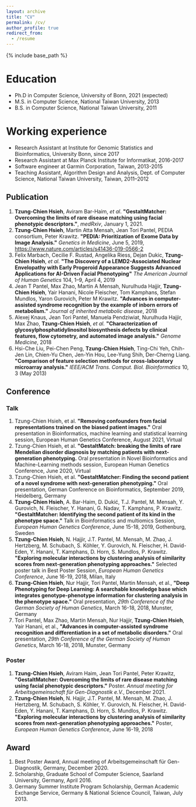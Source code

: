 ```yaml
---
layout: archive
title: "CV"
permalink: /cv/
author_profile: true
redirect_from:
  - /resume
---
```


{% include base_path %}

Education
======
* Ph.D in Computer Science, University of Bonn, 2021 (expected)
* M.S. in Computer Science, National Taiwan University, 2013
* B.S. in Computer Science, National Taiwan University, 2011



Working experience
======
* Research Assistant at Institute for Genomic Statistics and Bioinformatics, University Bonn, since 2017
* Research Assistant at Max Planck Institute for Informatikat, 2016-2017
* Software engineer at Garmin Corporation, Taiwan, 2013-2015
* Teaching Assistant, Algorithm Design and Analysis, Dept. of Computer Science, National Taiwan University, Taiwan, 2011–2012

## Publication
1. **Tzung-Chien Hsieh**, Aviram Bar-Haim, _et al_. **"GestaltMatcher: Overcoming the limits of rare disease matching using facial phenotypic descriptors."**, *medRxiv*, January 1, 2021.
2. **Tzung-Chien Hsieh**, Martin Atta Mensah, Jean Tori Pantel, PEDIA consortium, Peter Krawitz. **"PEDIA: Prioritization of Exome Data by Image Analysis."** *Genetics in Medicine*, June 5, 2019, https://www.nature.com/articles/s41436-019-0566-2
3. Felix Marbach, Cecilie F. Rustad, Angelika Riess, Dejan Dukic, **Tzung-Chien Hsieh**, *et al.* **"The Discovery of a LEMD2-Associated Nuclear Envelopathy with Early Progeroid Appearance Suggests Advanced Applications for AI-Driven Facial Phenotyping"** *The American Journal of Human Genetics* 104, 1–9, April 4, 2019
4. Jean T Pantel, Max Zhao, Martin A Mensah, Nurulhuda Hajjir, **Tzung-Chien Hsieh**, Yair Hanani, Nicole Fleischer, Tom Kamphans, Stefan Mundlos, Yaron Gurovich, Peter M Krawitz. **"Advances in computer-assisted syndrome recognition by the example of inborn errors of metabolism."** *Journal of inherited metabolic disease*, 2018
5. Alexej Knaus, Jean Tori Pantel, Manuela Pendziwiat, Nurulhuda Hajjir, Max Zhao, **Tzung-Chien Hsieh**, *et al.* **"Characterization of glycosylphosphatidylinositol biosynthesis defects by clinical features, flow cytometry, and automated image analysis."** *Genome Medicine*, 2018
6. Hsi-Che Liu, Pei-Chen Peng, **Tzung-Chien Hsieh**, Ting-Chi Yeh, Chih-Jen Lin, Chien-Yu Chen, Jen-Yin Hou, Lee-Yung Shih,  Der-Cherng Liang. **"Comparison of feature selection methods for cross-laboratory microarray analysis."** *IEEE/ACM Trans. Comput. Biol. Bioinformatics* 10, 3 (May 2013)
 

## Conference
### Talk
1. Tzung-Chien Hsieh, et al. **"Removing confounders from facial representations trained on the biased patient images."** Oral presentation in Bioinformatics, machine learning and statistical learning session, European Human Genetics Conference, August 2021, Virtual
2. Tzung-Chien Hsieh, et al. **"GestaltMatch: breaking the limits of rare Mendelian disorder diagnosis by matching patients with next-generation phenotyping.** Oral presentation in Novel Bioinformatics and Machine-Learning methods session, European Human Genetics Conference, June 2020, Virtual
3. Tzung-Chien Hsieh, et al. **"GestaltMatcher: Finding the second patient of a novel syndrome with next-generation phenotyping."** Oral presentation, German Conference on Bioinformatics, September 2019, Heidelberg, Germany
4. **Tzung-Chien Hsieh**, A. Bar-Haim, D. Dukić, T.J. Pantel, M. Mensah, Y. Gurovich, N. Fleischer, Y. Hanani, G. Nadav, T. Kamphans, P. Krawitz. **"GestaltMatcher: Identifying the second patient of its kind in the phenotype space."** Talk in Bioinformatics and multiomics Session, *European Human Genetics Conference*, June 15-18, 2019, Gothenburg, Sweden
5. **Tzung-Chien Hsieh**, N. Hajjir, J.T. Pantel, M. Mensah, M. Zhao, J. Hertzberg, M. Schubach, S. Köhler, Y. Gurovich, N. Fleischer, H. David-Eden, Y. Hanani, T. Kamphans, D. Horn, S. Mundlos, P. Krawitz. **"Exploring molecular interactions by clustering analysis of similarity scores from next-generation phenotyping approaches."** Selected poster talk in Best Poster Session, *European Human Genetics Conference*, June 16-19, 2018, Milan, Italy
6. **Tzung-Chien Hsieh**, Nur Hajjir, Tori Pantel, Martin Mensah, et al., **"Deep Phenotyping for Deep Learning: A searchable knowledge base which integrates genotype-phenotype information for clustering analysis in the phenotype space."** Oral presentation, *29th Conference of the German Society of Human Genetics*, March 16-18, 2018, Munster, Germany
7. Tori Pantel, Max Zhao, Martin Mensah, Nur Hajjir, **Tzung-Chien Hsieh**, Yair Hanani, et al., **"Advances in computer-assisted syndrome recognition and differentiation in a set of metabolic disorders."** Oral presentation, *29th Conference of the German Society of Human Genetics*, March 16-18, 2018, Munster, Germany

### Poster
1. **Tzung-Chien Hsieh**, Aviram Haim, Jean Tori Pantel, Peter Krawitz, **"GestaltMatcher: Overcoming the limits of rare disease matching using facial phenotypic descriptors."** Poster. *Annual meeting for Arbeitsgemeinschaft für Gen-Diagnostik e.V.*, December 2021. 
2. **Tzung-Chien Hsieh**, N. Hajjir, J.T. Pantel, M. Mensah, M. Zhao, J. Hertzberg, M. Schubach, S. Köhler, Y. Gurovich, N. Fleischer, H. David-Eden, Y. Hanani, T. Kamphans, D. Horn, S. Mundlos, P. Krawitz. **"Exploring molecular interactions by clustering analysis of similarity scores from next-generation phenotyping approaches."** Poster, *European Human Genetics Conference*, June 16-19, 2018 

## Award
1. Best Poster Award, Annual meeting of Arbeitsgemeinschaft für Gen-Diagnostik, Germany, December 2020.
2. Scholarship, Graduate School of Computer Science, Saarland University, Germany, April 2016.
3. Germany Summer Institute Program Scholarship, German Academic Exchange Service,
Germany & National Science Council, Taiwan, July 2013.
